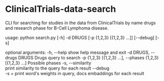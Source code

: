 # ClinicalTrials-data-search
CLI for searching for studies in the data from ClinicalTrials by name drugs and research phase for B-Cell Lymphoma disease.



usage:  python search.py [-h] -d DRUGS [-p {1,2,3} [{1,2,3} ...]] [--debug] [-s]

optional arguments:
  -h, --help            show help message and exit
  -d DRUGS, --drugs DRUGS
                        Drugs query to search
  -p {1,2,3} [{1,2,3} ...], --phases {1,2,3} [{1,2,3} ...]
                        Possible phases
  -s, --similarity      
                        print similarity to the query for each result 
  --debug               
                        -s + print word's weights in query, docs embaddings for each result

